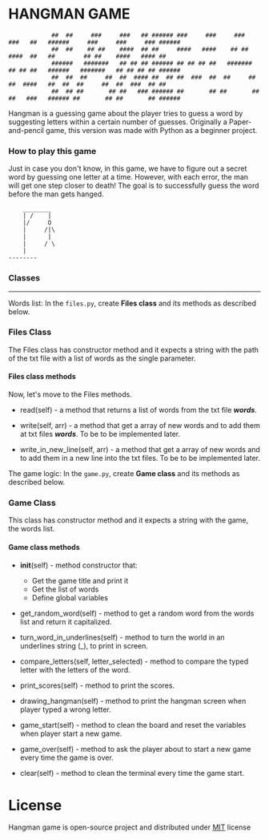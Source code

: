 # HANGMAN GAME

                ##  ##     ###     ###   ## ###### ###     ###     ###     ###   ##   ######     ###     ###     ### ######
                ##  ##    ## ##    ####  ## ##     ####   ####    ## ##    ####  ##   ##        ## ##    ####   #### ##
                ######   #######   ## ## ## ###### ## ## ## ##   #######   ## ## ##   ######   #######   ## ## ## ## ######
                ##  ##  ##     ##  ##  #### ##  ## ##  ###  ##  ##     ##  ##  ####   ##  ##  ##     ##  ##  ###  ## ##
                ##  ## ##       ## ##   ### ###### ##       ## ##       ## ##   ###   ###### ##       ## ##       ## ######


Hangman is a guessing game about the player tries to guess a word by suggesting letters within a certain number of guesses. Originally a Paper-and-pencil game, this version was made with Python as a beginner project.


### How to play this game

Just in case you don't know, in this game, we have to figure out a secret word by guessing one letter at a time. However, with each error, the man will get one step closer to death! The goal is to successfully guess the word before the man gets hanged.

        ________
        | /    |
        |/     O
        |     /|\
        |      |
        |     / \
        |
    --------


### Classes
                
----

Words list:
In the `files.py`, create **Files class** and its methods as described below.

### Files Class
The Files class has constructor method and it expects a string with the path of the txt file with a list of words as the single parameter.


#### Files class methods
Now, let's move to the Files methods.

- read(self) - a method that returns a list of words from the txt file ***words***.

- write(self, arr) - a method that get a array of new words and to add them at txt files ***words***. To be to be implemented later.

- write_in_new_line(self, arr) - a method that get a array of new words and to add them in a new line into the txt files. To be to be implemented later.



The game logic:
In the `game.py`, create **Game class** and its methods as described below.


### Game Class
This class has constructor method and it expects a string with the game, the words list.

#### Game class methods

+ __init__(self) - method constructor that: 
    + Get the game title and print it 
    + Get the list of words
    + Define global variables 

+ get_random_word(self) - method to get a random word from the words list and return it capitalized.

+ turn_word_in_underlines(self) - method to turn the world in an underlines string (_), to print in screen.

+ compare_letters(self, letter_selected) - method to compare the typed letter with the letters of the word.

+ print_scores(self) - method to print the scores.

+ drawing_hangman(self) - method to print the hangman screen when player typed a wrong letter.

+ game_start(self) - method to clean the board and reset the variables when player start a new game.

+ game_over(self) - method to ask the player about to start a new game every time the game is over.

+ clear(self) - method to clean the terminal every time the game start.



# License
Hangman game is open-source project and distributed under [MIT](https://github.com/faidrn/hangman-game-py/blob/main/LICENSE) license